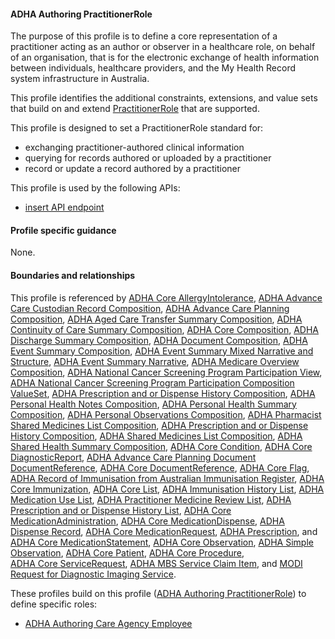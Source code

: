 #### ADHA Authoring PractitionerRole
The purpose of this profile is to define a core representation of a practitioner acting as an author or observer in a healthcare role, on behalf of an organisation, that is for the electronic exchange of health information between individuals, healthcare providers, and the My Health Record system infrastructure in Australia.

This profile identifies the additional constraints, extensions, and value sets that build on and extend [PractitionerRole](http://hl7.org/fhir/R4/practitionerrole.html) that are supported. 

This profile is designed to set a PractitionerRole standard for:
* exchanging practitioner-authored clinical information
* querying for records authored or uploaded by a practitioner
* record or update a record authored by a practitioner

This profile is used by the following APIs:
* [insert API endpoint](StructureDefinition-TBD-1.html)


#### Profile specific guidance
None.



#### Boundaries and relationships
This profile is referenced by 
[ADHA Core AllergyIntolerance](StructureDefinition-dh-allergyintolerance-core-1.html), 
[ADHA Advance Care Custodian Record Composition](StructureDefinition-dh-composition-acdc-1.html), 
[ADHA Advance Care Planning Composition](StructureDefinition-dh-composition-acp-1.html), 
[ADHA Aged Care Transfer Summary Composition](StructureDefinition-dh-composition-acts-1.html), 
[ADHA Continuity of Care Summary Composition](StructureDefinition-dh-composition-cocs-1.html), 
[ADHA Core Composition](StructureDefinition-dh-composition-core-1.html), 
[ADHA Discharge Summary Composition](StructureDefinition-dh-composition-ds-1.html), 
[ADHA Document Composition](StructureDefinition-dh-composition-document-1.html), 
[ADHA Event Summary Composition](StructureDefinition-dh-composition-es-1.html), 
[ADHA Event Summary Mixed Narrative and Structure](StructureDefinition-dh-composition-es-mix-1.html), 
[ADHA Event Summary Narrative](StructureDefinition-dh-composition-es-narrative-1.html), 
[ADHA Medicare Overview Composition](StructureDefinition-dh-composition-mov-1.html), 
[ADHA National Cancer Screening Program Participation View](StructureDefinition-dh-composition-ncspv-1.html), 
[ADHA National Cancer Screening Program Participation Composition ValueSet](StructureDefinition-dh-composition-ncspp-valuesetoptions-1.html), 
[ADHA Prescription and or Dispense History Composition](StructureDefinition-dh-composition-pdl-1.html), 
[ADHA Personal Health Notes Composition](StructureDefinition-dh-composition-phn-1.html), 
[ADHA Personal Health Summary Composition](StructureDefinition-dh-composition-phs-1.html), 
[ADHA Personal Observations Composition](StructureDefinition-dh-composition-po-1.html), 
[ADHA Pharmacist Shared Medicines List Composition](StructureDefinition-dh-composition-psml-1.html), 
[ADHA Prescription and or Dispense History Composition](StructureDefinition-dh-composition-pdl-1.html), 
[ADHA Shared Medicines List Composition](StructureDefinition-dh-composition-sml-1.html), 
[ADHA Shared Health Summary Composition](StructureDefinition-dh-composition-shs-1.html), 
[ADHA Core Condition](StructureDefinition-dh-condition-core-1.html), 
[ADHA Core DiagnosticReport](StructureDefinition-dh-diagnosticreport-core-1.html), 
[ADHA Advance Care Planning Document DocumentReference](StructureDefinition-dh-documentreference-acp-1.html), 
[ADHA Core DocumentReference](StructureDefinition-dh-documentreference-core-1.html), 
[ADHA Core Flag](StructureDefinition-dh-flag-core-1.html), 
[ADHA Record of Immunisation from Australian Immunisation Register](StructureDefinition-dh-immunization-air-1.html), 
[ADHA Core Immunization](StructureDefinition-dh-immunization-core-1.html), 
[ADHA Core List](StructureDefinition-dh-list-core-1.html), 
[ADHA Immunisation History List](StructureDefinition-dh-list-immunization-1.html), 
[ADHA Medication Use List](StructureDefinition-dh-list-medication-use-1.html), 
[ADHA Practitioner Medicine Review List](StructureDefinition-dh-list-medication-use-pmr-1.html), 
[ADHA Prescription and or Dispense History List](StructureDefinition-dh-list-medication-use-1.html), 
[ADHA Core MedicationAdministration](StructureDefinition-dh-medicationadministration-core-1.html), 
[ADHA Core MedicationDispense](StructureDefinition-dh-medicationdispense-core-1.html), 
[ADHA Dispense Record](StructureDefinition-dh-medicationdispense-disp-1.html),
[ADHA Core MedicationRequest](StructureDefinition-dh-medicationrequest-core-1.html), 
[ADHA Prescription](StructureDefinition-dh-medicationrequest-pres-1.html), and 
[ADHA Core MedicationStatement](StructureDefinition-dh-medicationstatement-core-1.html), 
[ADHA Core Observation](StructureDefinition-dh-observation-core-1.html), 
[ADHA Simple Observation](StructureDefinition-dh-observation-simple-1.html), 
[ADHA Core Patient](StructureDefinition-dh-patient-core-1.html), 
[ADHA Core Procedure](StructureDefinition-dh-procedure-core-1.html),  
[ADHA Core ServiceRequest](StructureDefinition-dh-servicerequest-core-1.html), 
[ADHA MBS Service Claim Item](StructureDefinition-dh-servicerequest-mbs-claim-1.html), and
[MODI Request for Diagnostic Imaging Service](StructureDefinition-dh-servicerequest-modi-1.html). 

These profiles build on this profile ([ADHA Authoring PractitionerRole](StructureDefinition-dh-practitionerrole-author-1.html)) to define specific roles:
* [ADHA Authoring Care Agency Employee](StructureDefinition-dh-practitionerrole-author-cae-1.html)
